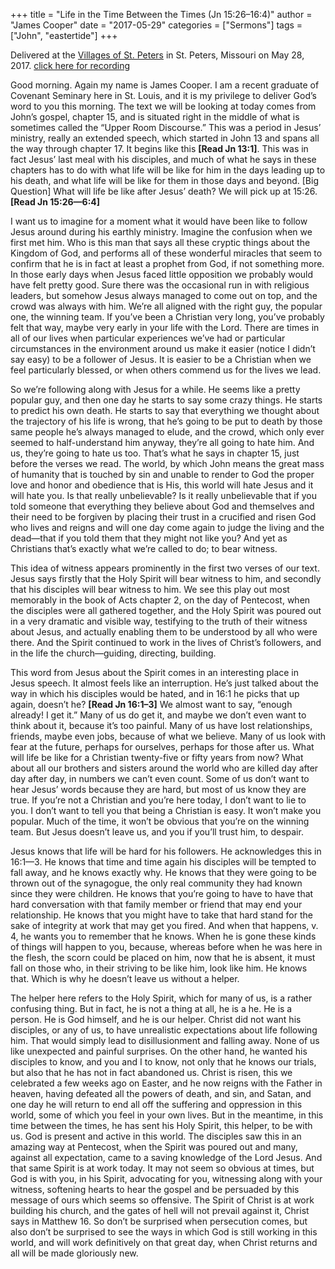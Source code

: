 +++
title = "Life in the Time Between the Times (Jn 15:26–16:4)"
author = "James Cooper"
date = "2017-05-29"
categories = ["Sermons"]
tags = ["John", "eastertide"]
+++

Delivered at the [Villages of St. Peters](http://www.vofsp.com/) in St. Peters, Missouri on May 28, 2017. [click here for recording](https://drive.google.com/open?id=0B_fmE7Mo2KD0b0hrNF9oVnF4a28)

Good morning. Again my name is James Cooper. I am a recent graduate of Covenant Seminary here in St. Louis, and it is my privilege to deliver God’s word to you this morning. The text we will be looking at today comes from John’s gospel, chapter 15, and is situated right in the middle of what is sometimes called the “Upper Room Discourse.” This was a period in Jesus’ ministry, really an extended speech, which started in John 13 and spans all the way through chapter 17. It begins like this **[Read Jn 13:1]**. This was in fact Jesus’ last meal with his disciples, and much of what he says in these chapters has to do with what life will be like for him in the days leading up to his death, and what life will be like for them in those days and beyond. [Big Question] What will life be like after Jesus’ death? We will pick up at 15:26. **[Read Jn 15:26—6:4]**

I want us to imagine for a moment what it would have been like to follow Jesus around during his earthly ministry. Imagine the confusion when we first met him. Who is this man that says all these cryptic things about the Kingdom of God, and performs all of these wonderful miracles that seem to confirm that he is in fact at least a prophet from God, if not something more. In those early days when Jesus faced little opposition we probably would have felt pretty good. Sure there was the occasional run in with religious leaders, but somehow Jesus always managed to come out on top, and the crowd was always with him. We’re all aligned with the right guy, the popular one, the winning team. If you’ve been a Christian very long, you’ve probably felt that way, maybe very early in your life with the Lord. There are times in all of our lives when particular experiences we’ve had or particular circumstances in the environment around us make it easier (notice I didn’t say easy) to be a follower of Jesus. It is easier to be a Christian when we feel particularly blessed, or when others commend us for the lives we lead.

So we’re following along with Jesus for a while. He seems like a pretty popular guy, and then one day he starts to say some crazy things. He starts to predict his own death. He starts to say that everything we thought about the trajectory of his life is wrong, that he’s going to be put to death by those same people he’s always managed to elude, and the crowd, which only ever seemed to half-understand him anyway, they’re all going to hate him. And us, they’re going to hate us too. That’s what he says in chapter 15, just before the verses we read. The world, by which John means the great mass of humanity that is touched by sin and unable to render to God the proper love and honor and obedience that is His, this world will hate Jesus and it will hate you. Is that really unbelievable? Is it really unbelievable that if you told someone that everything they believe about God and themselves and their need to be forgiven by placing their trust in a crucified and risen God who lives and reigns and will one day come again to judge the living and the dead—that if you told them that they might not like you? And yet as Christians that’s exactly what we’re called to do; to bear witness.

This idea of witness appears prominently in the first two verses of our text. Jesus says firstly that the Holy Spirit will bear witness to him, and secondly that his disciples will bear witness to him. We see this play out most memorably in the book of Acts chapter 2, on the day of Pentecost, when the disciples were all gathered together, and the Holy Spirit was poured out in a very dramatic and visible way, testifying to the truth of their witness about Jesus, and actually enabling them to be understood by all who were there. And the Spirit continued to work in the lives of Christ’s followers, and in the life the church—guiding, directing, building.

This word from Jesus about the Spirit comes in an interesting place in Jesus speech. It almost feels like an interruption. He’s just talked about the way in which his disciples would be hated, and in 16:1 he picks that up again, doesn’t he? **[Read Jn 16:1–3]** We almost want to say, “enough already! I get it.” Many of us do get it, and maybe we don’t even want to think about it, because it’s too painful. Many of us have lost relationships, friends, maybe even jobs, because of what we believe. Many of us look with fear at the future, perhaps for ourselves, perhaps for those after us. What will life be like for a Christian twenty-five or fifty years from now? What about all our brothers and sisters around the world who are killed day after day after day, in numbers we can’t even count. Some of us don’t want to hear Jesus’ words because they are hard, but most of us know they are true. If you’re not a Christian and you’re here today, I don’t want to lie to you. I don’t want to tell you that being a Christian is easy. It won’t make you popular. Much of the time, it won’t be obvious that you’re on the winning team. But Jesus doesn’t leave us, and you if you’ll trust him, to despair.

Jesus knows that life will be hard for his followers. He acknowledges this in 16:1—3. He knows that time and time again his disciples will be tempted to fall away, and he knows exactly why. He knows that they were going to be thrown out of the synagogue, the only real community they had known since they were children. He knows that you’re going to have to have that hard conversation with that family member or friend that may end your relationship. He knows that you might have to take that hard stand for the sake of integrity at work that may get you fired. And when that happens, v. 4, he wants you to remember that he knows. When he is gone these kinds of things will happen to you, because, whereas before  when he was here in the flesh, the scorn could be placed on him, now that he is absent, it must fall on those who, in their striving to be like him, look like him. He knows that. Which is why he doesn’t leave us without a helper.

The helper here refers to the Holy Spirit, which for many of us, is a rather confusing thing. But in fact, he is not a thing at all, he is a he. He is a person. He is God himself, and he is our helper. Christ did not want his disciples, or any of us, to have unrealistic expectations about life following him. That would simply lead to disillusionment and falling away. None of us like unexpected and painful surprises. On the other hand, he wanted his disciples to know, and you and I to know, not only that he knows our trials, but also that he has not in fact abandoned us. Christ is risen, this we celebrated a few weeks ago on Easter, and he now reigns with the Father in heaven, having defeated all the powers of death, and sin, and Satan, and one day he will return to end all off the suffering and oppression in this world, some of which you feel in your own lives. But in the meantime, in this time between the times, he has sent his Holy Spirit, this helper, to be with us. God is present and active in this world. The disciples saw this in an amazing way at Pentecost, when the Spirit was poured out and many, against all expectation, came to a saving knowledge of the Lord Jesus. And that same Spirit is at work today. It may not seem so obvious at times, but God is with you, in his Spirit, advocating for you, witnessing along with your witness, softening hearts to hear the gospel and be persuaded by this message of ours which seems so offensive. The Spirit of Christ is at work building his church, and the gates of hell will not prevail against it, Christ says in Matthew 16. So don’t be surprised when persecution comes, but also don’t be surprised to see the ways in which God is still working in this world, and will work definitively on that great day, when Christ returns and all will be made gloriously new.